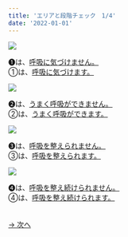```yaml
---
title: 'エリアと段階チェック　1/4'
date: '2022-01-01'
---
```

![](/images/a_01_.jpg)

➊は、[呼吸に気づけません。]()   
①は、[呼吸に気づけます。]()  

![](/images/a_02_.jpg)

➋は、[うまく呼吸ができません。]()  
②は、[うまく呼吸ができます。]()  

![](/images/a_03_.jpg)

➌は、[呼吸を整えられません。]()  
③は、[呼吸を整えられます。]()

![](/images/a_04_.jpg)

➍は、[呼吸を整え続けられません。]()  
④は、[呼吸を整え続けられます。]()

　  
[ → 次へ ](/posts/01-2)
